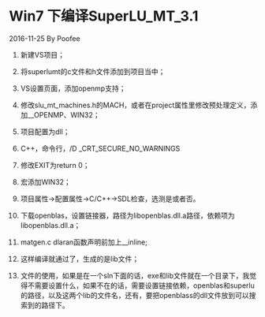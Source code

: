 # Win7 下编译SuperLU_MT_3.1

2016-11-25 By Poofee

1. 新建VS项目；

2. 将superlumt的c文件和h文件添加到项目当中；

3. VS设置页面，添加openmp支持；

4. 修改slu_mt_machines.h的MACH，或者在project属性里修改预处理定义，添加__OPENMP、WIN32；

5. 项目配置为dll；

6. C++，命令行，/D _CRT_SECURE_NO_WARNINGS

7. 修改EXIT为return 0；

8. 宏添加WIN32；

9. 项目属性->配置属性->C/C++->SDL检查，选测是或者否。

10. 下载openblas，设置链接器，路径为libopenblas.dll.a路径，依赖项为libopenblas.dll.a；

11. matgen.c dlaran函数声明前加上__inline;

12. 这样编译就通过了，生成的是lib文件；

13. 文件的使用，如果是在一个sln下面的话，exe和lib文件就在一个目录下，我觉得不需要设置什么，如果不在的话，需要设置链接依赖，openblas和superlu的路径，以及这两个lib的文件名，还有，要把openblass的dll文件放到可以搜索到的路径下。

    ​